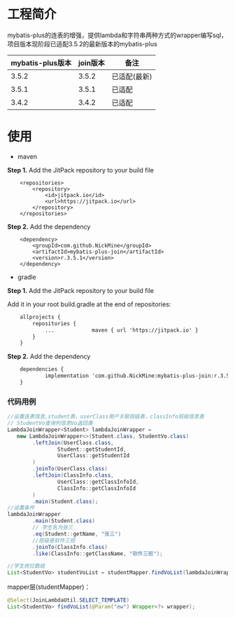 # 工程简介

mybatis-plus的连表的增强，提供lambda和字符串两种方式的wrapper编写sql，项目版本现阶段已适配3.5.2的最新版本的mybatis-plus

| mybatis-plus版本 | join版本 | 备注      |
| -------------- | ------ | ------- |
| 3.5.2          | 3.5.2  | 已适配(最新) |
| 3.5.1          | 3.5.1  | 已适配     |
| 3.4.2          | 3.4.2  | 已适配     |

# 使用

- maven

**Step 1.** Add the JitPack repository to your build file

```markup
    <repositories>
        <repository>
            <id>jitpack.io</id>
            <url>https://jitpack.io</url>
        </repository>
    </repositories>
```

**Step 2.** Add the dependency

```markup
    <dependency>
        <groupId>com.github.NickMine</groupId>
        <artifactId>mybatis-plus-join</artifactId>
        <version>r.3.5.1</version>
    </dependency>
```

- gradle

**Step 1.** Add the JitPack repository to your build file

Add it in your root build.gradle at the end of repositories:

```xml
    allprojects {
        repositories {
            ...            maven { url 'https://jitpack.io' }
        }
    }
```

**Step 2.** Add the dependency

```xml
    dependencies {
            implementation 'com.github.NickMine:mybatis-plus-join:r.3.5.1'
    }
```

### 代码用例

```java
//设置连表信息,student表，userClass用户关联班级表，classInfo班级信息表
// StudentVo查询列信息Vo返回类
LambdaJoinWrapper<Student> lambdaJoinWrapper = 
   new LambdaJoinWrapper<>(Student.class, StudentVo.class)  
        .leftJoin(UserClass.class,  
                Student::getStudentId,  
                UserClass::getStudentId  
        )  
        .joinTo(UserClass.class)  
        .leftJoin(ClassInfo.class,  
                UserClass::getClassInfoId,  
                ClassInfo::getClassInfoId  
        )  
        .main(Student.class);
//设置条件  
lambdaJoinWrapper
        .main(Student.class)
        // 学生名为张三 
        .eq(Student::getName, "张三")  
        //班级是软件三班
        .joinTo(ClassInfo.class)
        .like(ClassInfo::getClassName, "软件三班");  

//学生岗位数组  
List<StudentVo> studentVoList = studentMapper.findVoList(lambdaJoinWrapper);
```

mapper层(studentMapper)：

```java
@Select(JoinLambdaUtil.SELECT_TEMPLATE)  
List<StudentVo> findVoList(@Param("ew") Wrapper<?> wrapper);
```

